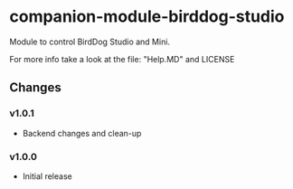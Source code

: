 # companion-module-birddog-studio

Module to control BirdDog Studio and Mini.

For more info take a look at the file: "Help.MD" and LICENSE

## Changes

### v1.0.1

- Backend changes and clean-up

### v1.0.0

- Initial release
